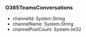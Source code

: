 ### O365TeamsConversations
- channelId: System.String
- channelName: System.String
- channelPostCount: System.Int32
